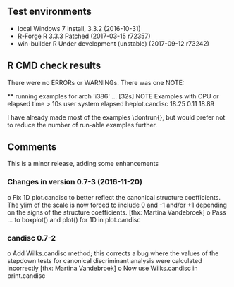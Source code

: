 ## Test environments
* local Windows 7 install, 3.3.2 (2016-10-31)
* R-Forge R 3.3.3 Patched (2017-03-15 r72357)
* win-builder R Under development (unstable) (2017-09-12 r73242)

## R CMD check results
There were no ERRORs or WARNINGs.  There was one NOTE:

** running examples for arch 'i386' ... [32s] NOTE
Examples with CPU or elapsed time > 10s
                user system elapsed
heplot.candisc 18.25   0.11   18.89

I have already made most of the examples \dontrun{}, but would prefer not to reduce the
number of run-able examples further.

## Comments
This is a minor release, adding some enhancements

### Changes in version 0.7-3 (2016-11-20)

o Fix 1D plot.candisc to better reflect the canonical structure coefficients. The ylim of the
  scale is now forced to include 0 and -1 and/or +1 depending on the signs of the structure
  coefficients.  [thx: Martina Vandebroek]
o Pass ... to boxplot() and plot() for 1D in plot.candisc

### candisc 0.7-2

  o Add Wilks.candisc method;  this corrects a bug where the values of the stepdown tests for canonical discriminant analysis were calculated incorrectly [thx: Martina Vandebroek]
  o Now use Wilks.candisc in print.candisc


